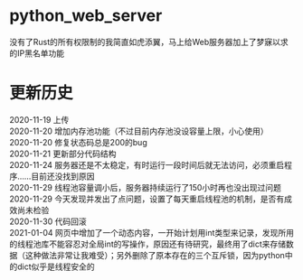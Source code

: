 # python_web_server
没有了Rust的所有权限制的我简直如虎添翼，马上给Web服务器加上了梦寐以求的IP黑名单功能  

# 更新历史  
2020-11-19 上传  
2020-11-20 增加内存池功能（不过目前内存池没设容量上限，小心使用）  
2020-11-20 修复状态码总是200的bug  
2020-11-21 更新部分代码结构  
2020-11-24 服务器还是不太稳定，有时运行一段时间后就无法访问，必须重启程序……目前还没找到原因  
2020-11-29 线程池容量调小后，服务器持续运行了150小时再也没出现过问题  
2020-11-29 今天发现并发出了点问题，设置了每天重启线程池的机制，是否有成效尚未检验  
2020-11-30 代码回滚  
2021-01-04 网页中增加了一个动态内容，一开始计划用int类型来记录，发现所用的线程池库不能容忍对全局int的写操作，原因还有待研究，最终用了dict来存储数据（这种做法非常让我难受）；另外删除了原本存在的三个互斥锁，因为python中的dict似乎是线程安全的  
